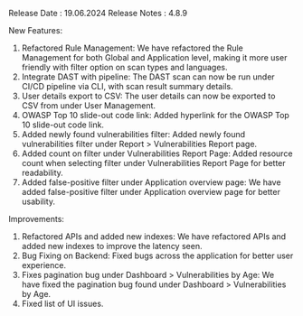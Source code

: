 Release Date : 19.06.2024
Release Notes : 4.8.9

New Features:

1) Refactored Rule Management: We have refactored the Rule Management for both Global and Application level, making it more user friendly with filter option on scan types and languages.
2) Integrate DAST with pipeline: The DAST scan can now be run under CI/CD pipeline via CLI, with scan result summary details.
3) User details export to CSV: The user details can now be exported to CSV from under User Management.
4) OWASP Top 10 slide-out code link: Added hyperlink for the OWASP Top 10 slide-out code link.
5) Added newly found vulnerabilities filter: Added newly found vulnerabilities filter under Report > Vulnerabilities Report page. 
6) Added count on filter under Vulnerabilities Report Page: Added resource count when selecting filter under Vulnerabilities Report Page for better readability.
7) Added false-positive filter under Application overview page: We have added false-positive filter under Application overview page for better usability.

Improvements:

1) Refactored APIs and added new indexes: We have refactored APIs and added new indexes to improve the latency seen.
2) Bug Fixing on Backend: Fixed bugs across the application for better user experience.
3) Fixes pagination bug under Dashboard > Vulnerabilities by Age: We have fixed the pagination bug found under Dashboard > Vulnerabilities by Age.
4) Fixed list of UI issues.